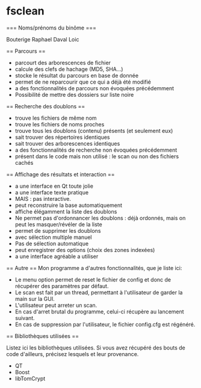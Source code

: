 fsclean
=======

=== Noms/prénoms du binôme ===

Bouterige Raphael
Daval Loic


== Parcours ==
* parcourt des arborescences de fichier
* calcule des clefs de hachage (MD5, SHA...)
* stocke le résultat du parcours en base de donnée
* permet de ne reparcourir que ce qui a déjà été modifié
* a des fonctionnalités de parcours non évoquées précédemment
* Possibilité de mettre des dossiers sur liste noire


== Recherche des doublons ==
* trouve les fichiers de même nom
* trouve les fichiers de noms proches
* trouve tous les doublons (contenu) présents (et seulement eux)
* sait trouver des répertoires identiques
* sait trouver des arborescences identiques
* a des fonctionnalités de recherche non évoquées précédemment
* présent dans le code mais non utilisé : le scan ou non des fichiers cachés

== Affichage des résultats et interaction ==
* a une interface en Qt toute jolie
* a une interface texte pratique
* MAIS : pas interactive.
* peut reconstruire la base automatiquement
* affiche élégamment la liste des doublons
* Ne permet pas d'ordonnancer les doublons : déjà ordonnés, mais on peut les masquer/révéler de la liste
* permet de supprimer les doublons
* avec sélection multiple manuel
* Pas de sélection automatique
* peut enregistrer des options (choix des zones indexées)
* a une interface agréable a utiliser

== Autre ==
Mon programme a d'autres fonctionnalités, que je liste ici:
* Le menu option permet de reset le fichier de config et donc de récupérer des paramètres par défaut.
* Le scan est fait par un thread, permettant à l'utilisateur de garder la main sur la GUI.
* L'utilisateur peut arreter un scan.
* En cas d'arret brutal du programme, celui-ci récupère au lancement suivant.
* En cas de suppression par l'utilisateur, le fichier config.cfg est régénéré.

== Bibliothèques utilisées ==

Listez ici les bibliothèques utilisées. Si vous avez récupéré des bouts de code d'ailleurs, précisez lesquels et leur provenance.
* QT
* Boost
* libTomCrypt
